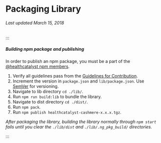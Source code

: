 # Packaging Library
###### Last updated March 15, 2018

:::
#####  Building npm package and publishing
In order to publish an npm package, you must be a part of the [@healthcatalyst npm members](https://www.npmjs.com/org/healthcatalyst/members).

1. Verify all guidelines pass from the [Guidelines for Contribution](http://cashmere.healthcatalyst.net/guides/contribution-guide).
1. Increment the version in `package.json` and `lib/package.json`. Use [SemVer](http://semver.org/) for versioning.
1. Navigate to lib directory `cd ./lib/`.
1. Run `npm run build:lib` to bundle the library.
1. Navigate to dist directory `cd ./dist/`.
1. Run `npm pack`.
1. Run `npm publish healthcatalyst-cashmere-x.x.x.tgz`.

*After packaging the library, building the library normally through `npm start` fails until you clear the `./lib/dist` and `./lib/.ng_pkg_build/` directories.*

:::

